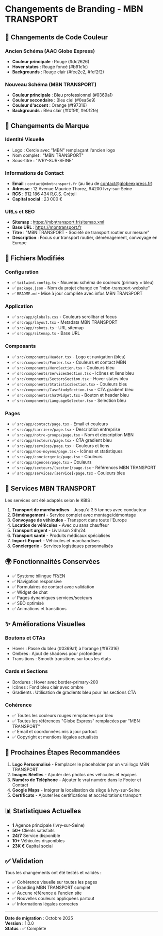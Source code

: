 # Changements de Branding - MBN TRANSPORT

## 🎨 Changements de Code Couleur

### Ancien Schéma (AAC Globe Express)
- **Couleur principale** : Rouge (#dc2626)
- **Hover states** : Rouge foncé (#b91c1c)
- **Backgrounds** : Rouge clair (#fee2e2, #fef2f2)

### Nouveau Schéma (MBN TRANSPORT)
- **Couleur principale** : Bleu professionnel (#0369a1)
- **Couleur secondaire** : Bleu ciel (#0ea5e9)
- **Couleur d'accent** : Orange (#f97316)
- **Backgrounds** : Bleu clair (#f0f9ff, #e0f2fe)

## 📝 Changements de Marque

### Identité Visuelle
- Logo : Cercle avec "MBN" remplaçant l'ancien logo
- Nom complet : "MBN TRANSPORT"
- Sous-titre : "IVRY-SUR-SEINE"

### Informations de Contact
- **Email** : `contact@mbntransport.fr` (au lieu de contact@globeexpress.fr)
- **Adresse** : 12 Avenue Maurice Thorez, 94200 Ivry-sur-Seine
- **RCS** : 912 186 434 R.C.S. Créteil
- **Capital social** : 23 000 €

### URLs et SEO
- **Sitemap** : https://mbntransport.fr/sitemap.xml
- **Base URL** : https://mbntransport.fr
- **Titre** : "MBN TRANSPORT - Société de transport routier sur mesure"
- **Description** : Focus sur transport routier, déménagement, convoyage en Europe

## 🔄 Fichiers Modifiés

### Configuration
- ✅ `tailwind.config.ts` - Nouveau schéma de couleurs (primary = bleu)
- ✅ `package.json` - Nom du projet changé en "mbn-transport-website"
- ✅ `README.md` - Mise à jour complète avec infos MBN TRANSPORT

### Application
- ✅ `src/app/globals.css` - Couleurs scrollbar et focus
- ✅ `src/app/layout.tsx` - Metadata MBN TRANSPORT
- ✅ `src/app/robots.ts` - URL sitemap
- ✅ `src/app/sitemap.ts` - Base URL

### Composants
- ✅ `src/components/Header.tsx` - Logo et navigation (bleu)
- ✅ `src/components/Footer.tsx` - Couleurs et contact MBN
- ✅ `src/components/HeroSection.tsx` - Couleurs bleu
- ✅ `src/components/ServicesSection.tsx` - Icônes et liens bleu
- ✅ `src/components/SectorsSection.tsx` - Hover states bleu
- ✅ `src/components/StatisticsSection.tsx` - Couleurs bleu
- ✅ `src/components/CaseStudySection.tsx` - CTA gradient bleu
- ✅ `src/components/ChatWidget.tsx` - Bouton et header bleu
- ✅ `src/components/LanguageSelector.tsx` - Selection bleu

### Pages
- ✅ `src/app/contact/page.tsx` - Email et couleurs
- ✅ `src/app/carriere/page.tsx` - Description entreprise
- ✅ `src/app/notre-groupe/page.tsx` - Nom et description MBN
- ✅ `src/app/secteurs/page.tsx` - CTA gradient bleu
- ✅ `src/app/services/page.tsx` - Couleurs et liens
- ✅ `src/app/nos-moyens/page.tsx` - Icônes et statistiques
- ✅ `src/app/conciergerie/page.tsx` - Couleurs
- ✅ `src/app/agences/page.tsx` - Couleurs
- ✅ `src/app/secteurs/[sector]/page.tsx` - Références MBN TRANSPORT
- ✅ `src/app/services/[service]/page.tsx` - Couleurs bleu

## 🎯 Services MBN TRANSPORT

Les services ont été adaptés selon le KBIS :

1. **Transport de marchandises** - Jusqu'à 3.5 tonnes avec conducteur
2. **Déménagement** - Service complet avec montage/démontage
3. **Convoyage de véhicules** - Transport dans toute l'Europe
4. **Location de véhicules** - Avec ou sans chauffeur
5. **Transport urgent** - Livraison 24h/24
6. **Transport santé** - Produits médicaux spécialisés
7. **Import-Export** - Véhicules et marchandises
8. **Conciergerie** - Services logistiques personnalisés

## 🌍 Fonctionnalités Conservées

- ✅ Système bilingue FR/EN
- ✅ Navigation responsive
- ✅ Formulaires de contact avec validation
- ✅ Widget de chat
- ✅ Pages dynamiques services/secteurs
- ✅ SEO optimisé
- ✅ Animations et transitions

## ✨ Améliorations Visuelles

### Boutons et CTAs
- Hover : Passe du bleu (#0369a1) à l'orange (#f97316)
- Ombres : Ajout de shadows pour profondeur
- Transitions : Smooth transitions sur tous les états

### Cards et Sections
- Bordures : Hover avec border-primary-200
- Icônes : Fond bleu clair avec ombre
- Gradients : Utilisation de gradients bleu pour les sections CTA

### Cohérence
- ✅ Toutes les couleurs rouges remplacées par bleu
- ✅ Toutes les références "Globe Express" remplacées par "MBN TRANSPORT"
- ✅ Email et coordonnées mis à jour partout
- ✅ Copyright et mentions légales actualisés

## 🚀 Prochaines Étapes Recommandées

1. **Logo Personnalisé** - Remplacer le placeholder par un vrai logo MBN TRANSPORT
2. **Images Réelles** - Ajouter des photos des véhicules et équipes
3. **Numéro de Téléphone** - Ajouter le vrai numéro dans le Footer et Contact
4. **Google Maps** - Intégrer la localisation du siège à Ivry-sur-Seine
5. **Certificats** - Ajouter les certifications et accréditations transport

## 📊 Statistiques Actuelles

- **1** Agence principale (Ivry-sur-Seine)
- **50+** Clients satisfaits
- **24/7** Service disponible
- **10+** Véhicules disponibles
- **23K €** Capital social

## ✅ Validation

Tous les changements ont été testés et validés :
- ✅ Cohérence visuelle sur toutes les pages
- ✅ Branding MBN TRANSPORT complet
- ✅ Aucune référence à l'ancien site
- ✅ Nouvelles couleurs appliquées partout
- ✅ Informations légales correctes

---

**Date de migration** : Octobre 2025  
**Version** : 1.0.0  
**Status** : ✅ Complète

